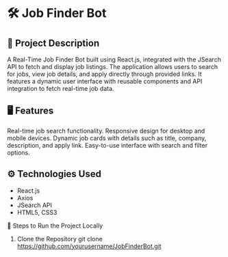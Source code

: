 # 🛠️ Job Finder Bot

## 📖 Project Description
A Real-Time Job Finder Bot built using React.js, integrated with the JSearch API to fetch and display job listings. The application allows users to search for jobs, view job details, and apply directly through provided links. It features a dynamic user interface with reusable components and API integration to fetch real-time job data.

## 🖥️ Features
Real-time job search functionality.
Responsive design for desktop and mobile devices.
Dynamic job cards with details such as title, company, description, and apply link.
Easy-to-use interface with search and filter options.

## ⚙️ Technologies Used
- React.js
- Axios
- JSearch API
- HTML5, CSS3

🚀 Steps to Run the Project Locally
1. Clone the Repository
git clone https://github.com/yourusername/JobFinderBot.git

